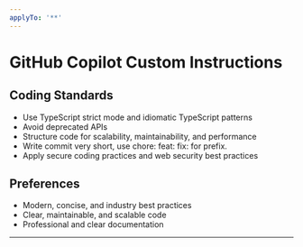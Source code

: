 ```yaml
---
applyTo: '**'
---
```


# GitHub Copilot Custom Instructions

## Coding Standards

- Use TypeScript strict mode and idiomatic TypeScript patterns
- Avoid deprecated APIs
- Structure code for scalability, maintainability, and performance
- Write commit very short, use chore: feat: fix: for prefix.
- Apply secure coding practices and web security best practices

## Preferences

- Modern, concise, and industry best practices
- Clear, maintainable, and scalable code
- Professional and clear documentation

---
